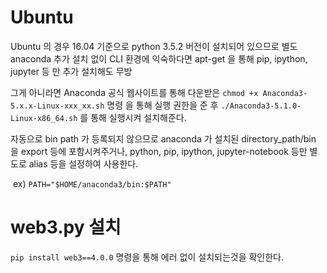 # Ubuntu

Ubuntu 의 경우 16.04 기준으로 python 3.5.2 버전이 설치되어 있으므로 별도 anaconda 추가 설치 없이 CLI 환경에 익숙하다면 apt-get 을 통해 pip, ipython, jupyter 등 만 추가 설치해도 무방



그게 아니라면 Anaconda 공식 웹사이트를 통해 다운받은 `chmod +x Anaconda3-5.x.x-Linux-xxx_xx.sh` 명령 을 통해 실행 권한을 준 후 `./Anaconda3-5.1.0-Linux-x86_64.sh` 를 통해 실행시켜 설치해준다.



자동으로 bin path 가 등록되지 않으므로 anaconda 가 설치된 directory_path/bin 을 export 등에 포함시켜주거나, python, pip, ipython, jupyter-notebook 등만 별도로 alias 등을 설정하여 사용한다.

​	ex)   `PATH="$HOME/anaconda3/bin:$PATH"`



# web3.py 설치

`pip install web3==4.0.0` 명령을 통해 에러 없이 설치되는것을 확인한다. 